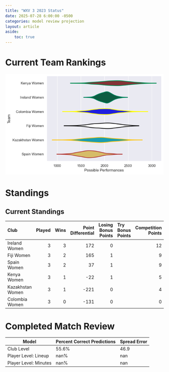 ```yaml
---  
title: "WXV 3 2023 Status"  
date: 2025-07-28 6:00:00 -0500  
categories: model review projection  
layout: article  
aside:  
    toc: true  
---
```

# Current Team Rankings


![Club Rankings](plots/rankings_WXV_3_2023.png)
# Standings

## Current Standings


| Club             |   Played |   Wins |   Point Differential |   Losing Bonus Points | Try Bonus Points   |   Competition Points |
|:-----------------|---------:|-------:|---------------------:|----------------------:|:-------------------|---------------------:|
| Ireland Women    |        3 |      3 |                  172 |                     0 |                    |                   12 |
| Fiji Women       |        3 |      2 |                  165 |                     1 |                    |                    9 |
| Spain Women      |        3 |      2 |                   37 |                     1 |                    |                    9 |
| Kenya Women      |        3 |      1 |                  -22 |                     1 |                    |                    5 |
| Kazakhstan Women |        3 |      1 |                 -221 |                     0 |                    |                    4 |
| Colombia Women   |        3 |      0 |                 -131 |                     0 |                    |                    0 |



# Completed Match Review


| Model | Percent Correct Predictions | Spread Error |
| ------ | ------ | ------ |
| Club Level | 55.6% | 46.9 |
| Player Level: Lineup | nan% | nan |
| Player Level: Minutes | nan% | nan |

